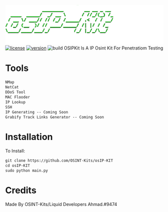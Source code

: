 ![a](https://github.com/OSINT-Kits/osIP-KIT/blob/main/1628093195647.png?raw=true)
[![license](https://img.shields.io/badge/license-GPL-brightgreen.svg)](https://github.com/malwaredllc/byob/blob/master/LICENSE)
[![version](https://img.shields.io/badge/version-2.0-blue.svg)](https://github.com/malwaredllc/byob)
![build](https://github.com/malwaredllc/byob/workflows/build/badge.svg)
OSIPKit Is A IP Osint Kit For Penetratiom Testing
# Tools
```
NMap
NetCat
DDoS Tool
MAC Flooder
IP Lookup
SSH
IP Generating -- Coming Soon
Grabify Track Links Generator -- Coming Soon
```
# Installation
To Install:
```
git clone https://github.com/OSINT-Kits/osIP-KIT
cd osIP-KIT
sudo python main.py
```
# Credits
Made By OSINT-Kits/Liquid Developers
Ahmad.#9474

